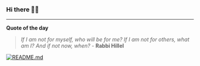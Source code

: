 ### Hi there 👋🏻


---

**Quote of the day**

> *If I am not for myself, who will be for me? If I am not for others, what am I? And if not now, when?* - **Rabbi Hillel** 

[![README.md](https://github.com/marcolovazzano/marcolovazzano/actions/workflows/readme.yml/badge.svg?branch=main)](https://github.com/marcolovazzano/marcolovazzano/actions/workflows/readme.yml)
